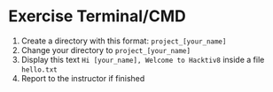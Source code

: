 # Exercise Terminal/CMD

1. Create a directory with this format: `project_[your_name]`
2. Change your directory to `project_[your_name]`
3. Display this text `Hi [your_name], Welcome to Hacktiv8` inside a file `hello.txt`
4. Report to the instructor if finished
